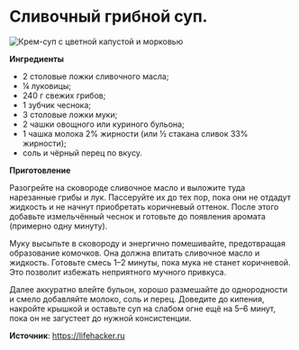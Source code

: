 # Сливочный грибной суп.
![Крем-суп с цветной капустой и морковью](/images/Kulinar/Soup/krem-soup_04.jpg 'Крем-суп с цветной капустой и морковью')

**Ингредиенты**

- 2 столовые ложки сливочного масла;
- ¼ луковицы;
- 240 г свежих грибов;
- 1 зубчик чеснока;
- 3 столовые ложки муки;
- 2 чашки овощного или куриного бульона;
- 1 чашка молока 2% жирности (или ½ стакана сливок 33% жирности);
- соль и чёрный перец по вкусу.

**Приготовление**

Разогрейте на сковороде сливочное масло и выложите туда нарезанные грибы и лук. Пассеруйте их до тех пор, пока они не отдадут жидкость и не начнут приобретать коричневый оттенок. После этого добавьте измельчённый чеснок и готовьте до появления аромата (примерно одну минуту).

Муку высыпьте в сковороду и энергично помешивайте, предотвращая образование комочков. Она должна впитать сливочное масло и жидкость. Готовьте смесь 1–2 минуты, пока мука не станет коричневой. Это позволит избежать неприятного мучного привкуса.

Далее аккуратно влейте бульон, хорошо размешайте до однородности и смело добавляйте молоко, соль и перец. Доведите до кипения, накройте крышкой и оставьте суп на слабом огне ещё на 5–6 минут, пока он не загустеет до нужной консистенции.

**Источник**: https://lifehacker.ru
